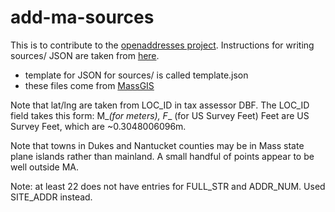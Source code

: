 add-ma-sources
==============

This is to contribute to the [openaddresses project](https://github.com/openaddresses/openaddresses).
Instructions for writing sources/ JSON are taken from [here](https://github.com/openaddresses/openaddresses-conform).

* template for JSON for sources/ is called template.json
* these files come from [MassGIS](http://www.mass.gov/anf/research-and-tech/it-serv-and-support/application-serv/office-of-geographic-information-massgis/datalayers/ftpl3parcels.html)

Note that lat/lng are taken from LOC_ID in tax assessor DBF.
The LOC_ID field takes this form:
M_<X>_<Y>(for meters), F_<X>_<Y> (for US Survey Feet)
Feet are US Survey Feet, which are ~0.3048006096m.

Note that towns in Dukes and Nantucket counties may be in Mass state plane islands rather than mainland.
A small handful of points appear to be well outside MA.

Note: at least 22 does not have entries for FULL_STR and ADDR_NUM.  Used SITE_ADDR instead.
